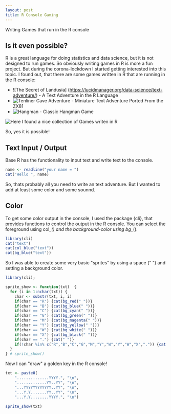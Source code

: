 ```yaml
---
layout: post
title: R Console Gaming
---
```


Writing Games that run in the R console

## Is it even possible?

R is a great language for doing statistics and data science, but it is not designed to run games. So obviously writing games in R is more a fun project. 
But during the corona-lockdown I started getting interested into this topic. I found out, that there are some games written in R that are running in the R console:

* ![The Secret of Landusia] (https://lucidmanager.org/data-science/text-adventure/) - A Text Adventure in the R Language
* ![Tenliner Cave Adventure](https://lucidmanager.org/data-science/tenliner-cave-adventure/) - Miniature Text Adventure Ported From the ZX81
* ![Hangman](https://sites.google.com/site/marekhlavac/computer-games-written-in-r) - Classic Hangman Game

![Here](https://lucidmanager.org/tags/r-games/) I found a nice collection of Games writen in R

So, yes it is possible!

## Text Input / Output

Base R has the functionality to input text and write text to the console.

```R
name <- readline("your name = ")
cat("Hello ", name)
```

So, thats probably all you need to write an text adventure. But I wanted to add at least some color and some sounnd.

## Color

To get some color output in the console, I used the package {cli}, that provides functions to control the output in the R console. You can select 
the foreground using col_*() and the background-color using bg_*().

```R
library(cli)
cat("text")
cat(col_blue("text"))
cat(bg_blue("text"))
```
So I was able to create some very basic "sprites" by using a space (" ") and setting a background color.

```R
library(cli);

sprite_show <- function(txt)  {
  for (i in 1:nchar(txt)) {
    char <- substr(txt, i, i)
    if(char == "R") {cat(bg_red(" "))}
    if(char == "B") {cat(bg_blue(" "))}
    if(char == "C") {cat(bg_cyan(" "))}
    if(char == "G") {cat(bg_green(" "))}
    if(char == "M") {cat(bg_magenta(" "))}
    if(char == "Y") {cat(bg_yellow(" "))}
    if(char == "W") {cat(bg_white(" "))}
    if(char == "X") {cat(bg_black(" "))}
    if(char == ".") {cat(" ")}
    if(!char %in% c("R","B","C","G","M","Y","W","Y","W","X",".")) {cat(char)}
  }   
} # sprite_show() 
```

Now I can "draw" a golden key in the R console!

```R
txt <- paste0(
    "..............YYYY.", "\n",
    ".............YY..YY", "\n",
    "...YYYYYYYYYYYY..YY", "\n",
    "...Y.Y.......YY..YY", "\n",
    "...Y.Y........YYYY.", "\n")
  
sprite_show(txt)
```






